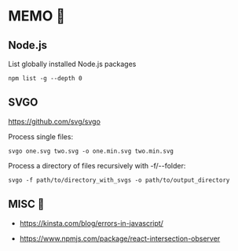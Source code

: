 # MEMO 🧠

## Node.js

List globally installed Node.js packages

```
npm list -g --depth 0
```

## SVGO

https://github.com/svg/svgo

Process single files:

```
svgo one.svg two.svg -o one.min.svg two.min.svg
```

Process a directory of files recursively with -f/--folder:

```
svgo -f path/to/directory_with_svgs -o path/to/output_directory
```

## MISC 🔖

- https://kinsta.com/blog/errors-in-javascript/

- https://www.npmjs.com/package/react-intersection-observer
